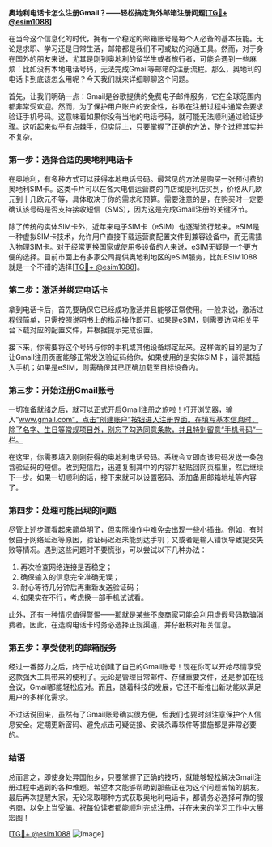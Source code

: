 **奥地利电话卡怎么注册Gmail？——轻松搞定海外邮箱注册问题[[TG💪+ @esim1088](https://t.me/s/esim1088)]**

在当今这个信息化的时代，拥有一个稳定的邮箱账号是每个人必备的基本技能。无论是求职、学习还是日常生活，邮箱都是我们不可或缺的沟通工具。然而，对于身在国外的朋友来说，尤其是刚到奥地利的留学生或者旅行者，可能会遇到一些麻烦：比如没有本地电话号码，无法完成Gmail等邮箱的注册流程。那么，奥地利的电话卡到底该怎么用呢？今天我们就来详细聊聊这个问题。

首先，让我们明确一点：Gmail是谷歌提供的免费电子邮件服务，它在全球范围内都非常受欢迎。然而，为了保护用户账户的安全性，谷歌在注册过程中通常会要求验证手机号码。这意味着如果你没有当地的电话号码，就可能无法顺利通过验证步骤。这听起来似乎有点棘手，但实际上，只要掌握了正确的方法，整个过程其实并不复杂。

### **第一步：选择合适的奥地利电话卡**

在奥地利，有多种方式可以获得本地电话号码。最常见的方法是购买一张预付费的奥地利SIM卡。这类卡片可以在各大电信运营商的门店或便利店买到，价格从几欧元到十几欧元不等，具体取决于你的需求和预算。需要注意的是，在购买时一定要确认该号码是否支持接收短信（SMS），因为这是完成Gmail注册的关键环节。

除了传统的实体SIM卡外，近年来电子SIM卡（eSIM）也逐渐流行起来。eSIM是一种虚拟SIM卡技术，允许用户直接下载运营商配置文件到兼容设备中，而无需插入物理SIM卡。对于经常更换国家或使用多设备的人来说，eSIM无疑是一个更方便的选择。目前市面上有多家公司提供奥地利地区的eSIM服务，比如ESIM1088就是一个不错的选择[[TG💪+ @esim1088](https://t.me/s/esim1088)]。

### **第二步：激活并绑定电话卡**

拿到电话卡后，首先要确保它已经成功激活并且能够正常使用。一般来说，激活过程很简单，只需按照说明书上的指示操作即可。如果是eSIM，则需要访问相关平台下载对应的配置文件，并根据提示完成设置。

接下来，你需要将这个号码与你的手机或其他设备绑定起来。这样做的目的是为了让Gmail注册页面能够正常发送验证码给你。如果使用的是实体SIM卡，请将其插入手机；如果是eSIM，则需确保其已正确加载至目标设备内。

### **第三步：开始注册Gmail账号**

一切准备就绪之后，就可以正式开启Gmail注册之旅啦！打开浏览器，输入“www.gmail.com”，点击“创建账户”按钮进入注册界面。在填写基本信息时，除了名字、生日等常规项目外，别忘了勾选同意条款，并且特别留意“手机号码”一栏。

在这里，你需要填入刚刚获得的奥地利电话号码。系统会立即向该号码发送一条包含验证码的短信。收到短信后，迅速复制其中的内容并粘贴回网页框里，然后继续下一步。如果一切顺利的话，接下来就可以设置密码、添加备用邮箱地址等内容了。

### **第四步：处理可能出现的问题**

尽管上述步骤看起来简单明了，但实际操作中难免会出现一些小插曲。例如，有时候由于网络延迟等原因，验证码迟迟未能到达手机；又或者是输入错误导致提交失败等情况。遇到这些问题时不要慌张，可以尝试以下几种办法：

1. 再次检查网络连接是否稳定；
2. 确保输入的信息完全准确无误；
3. 耐心等待几分钟后再重新发送验证码；
4. 如果实在不行，考虑换一部手机试试看。

此外，还有一种情况值得警惕——那就是某些不良商家可能会利用虚假号码欺骗消费者。因此，在选购电话卡时务必选择正规渠道，并仔细核对相关信息。

### **第五步：享受便利的邮箱服务**

经过一番努力之后，终于成功创建了自己的Gmail账号！现在你可以开始尽情享受这款强大工具带来的便利了。无论是管理日常邮件、存储重要文件，还是参加在线会议，Gmail都能轻松应对。而且，随着科技的发展，它还不断推出新功能以满足用户的多样化需求。

不过话说回来，虽然有了Gmail账号确实很方便，但我们也要时刻注意保护个人信息安全。定期更新密码、避免点击可疑链接、安装杀毒软件等措施都是非常必要的。

### **结语**

总而言之，即使身处异国他乡，只要掌握了正确的技巧，就能够轻松解决Gmail注册过程中遇到的各种难题。希望本文能够帮助到那些正在为这个问题苦恼的朋友。最后再次提醒大家，无论采取哪种方式获取奥地利电话卡，都请务必选择可靠的服务商，以免上当受骗。祝每位读者都能顺利完成注册，并在未来的学习工作中大展宏图！

[[TG💪+ @esim1088](https://t.me/s/esim1088) ![Image](https://i.postimg.cc/4NQfJmqS/Snipaste-2025-05-13-00-14-12.png)]